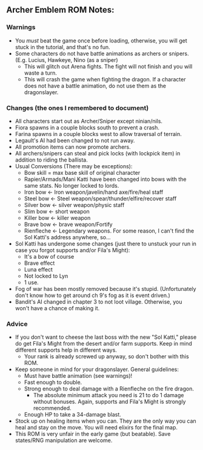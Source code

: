 ## Archer Emblem ROM Notes:
### Warnings
- You *must* beat the game once before loading, otherwise, you will get stuck in the tutorial, and that's no fun.
- Some characters do not have battle animations as archers or snipers. (E.g. Lucius, Hawkeye, Nino (as a sniper)
  - This will glitch out Arena fights. The fight will not finish and you will waste a turn.
  - This will crash the game when fighting the dragon. If a character does not have a battle animation, do not use them as the dragonslayer.
### Changes (the ones I remembered to document)
- All characters start out as Archer/Sniper except ninian/nils.
- Fiora spawns in a couple blocks south to prevent a crash.
- Farina spawns in a couple blocks west to allow traversal of terrain.
- Legault's AI had been changed to not run away.
- All promotion items can now promote archers.
- All archers/snipers can steal and pick locks (with lockpick item) in addition to riding the ballista.
- Usual Conversions (There may be exceptions):
    - Bow skill = max base skill of original character
    - Rapier/Armads/Mani Katti have been changed into bows with the same stats. No longer locked to lords.
    - Iron bow <- Iron weapon/javelin/hand axe/fire/heal staff 
    - Steel bow <- Steel weapon/spear/thunder/elfire/recover staff
    - Silver bow <- silver weapon/physic staff
    - Slim bow <- short weapon
    - Killer bow <- killer weapon
    - Brave bow <- brave weapon/Fortify
    - Rienfleche <- Legendary weapons. For some reason, I can't find the Sol Katti's address anywhere, so...
- Sol Katti has undergone some changes (just there to unstuck your run in case you forgot supports and/or Fila's Might):
	- It's a bow of course
	- Brave effect
	- Luna effect
	- Not locked to Lyn
  - 1 use.
- Fog of war has been mostly removed because it's stupid. (Unfortunately don't know how to get around ch 9's fog as it is event driven.)
- Bandit's AI changed in chapter 3 to not loot village. Otherwise, you won't have a chance of making it.
### Advice
- If you don't want to cheese the last boss with the new "Sol Katti," please do get Fila's Might from the desert and/or farm supports. Keep in mind different supports help in different ways.
  - Your rank is already screwed up anyway, so don't bother with this ROM.
- Keep someone in mind for your dragonslayer. General guidelines:
  - Must have battle animation (see warnings)!
  - Fast enough to double.
  - Strong enough to deal damage with a Rienfleche on the fire dragon.
    - The absolute minimum attack you need is 21 to do 1 damage without bonuses. Again, supports and Fila's Might is strongly recommended.
  - Enough HP to take a 34-damage blast.
- Stock up on healing items when you can. They are the only way you can heal and stay on the move. You will need elixirs for the final map.
- This ROM is very unfair in the early game (but beatable). Save states/RNG manipulation are welcome.
